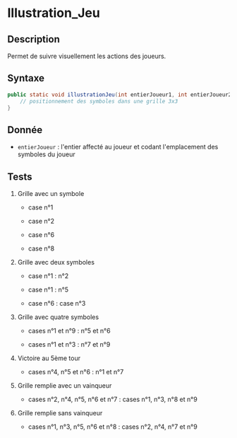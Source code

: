 # Illustration_Jeu

## Description

Permet de suivre visuellement les actions des joueurs.

## Syntaxe

```java
public static void illustrationJeu(int entierJoueur1, int entierJoueur2){
    // positionnement des symboles dans une grille 3x3
}
```

## Donnée

- `entierJoueur` : l'entier affecté au joueur et codant l'emplacement des symboles du joueur

## Tests

1. Grille avec un symbole
   
   - case n°1
   
   - case n°2
   
   - case n°6
   
   - case n°8

2. Grille avec deux symboles
   
   - case n°1 : n°2
   
   - case n°1 : n°5
   
   - case n°6 : case n°3

3. Grille avec quatre symboles
   
   - cases n°1 et n°9 : n°5 et n°6
   
   - cases n°1 et n°3 : n°7 et n°9

4. Victoire au 5ème tour
   
   - cases n°4, n°5 et n°6 : n°1 et n°7 

5. Grille remplie avec un vainqueur 
   
   - cases n°2, n°4, n°5, n°6 et n°7 : cases n°1, n°3, n°8 et n°9

6. Grille remplie sans vainqueur
   
   - cases n°1, n°3, n°5, n°6 et n°8 : cases n°2, n°4, n°7 et n°9
